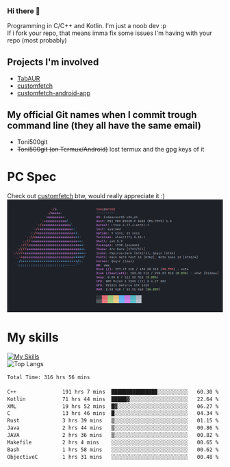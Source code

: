 ### Hi there 👋

Programming in C/C++ and Kotlin. I'm just a noob dev :p\
If i fork your repo, that means imma fix some issues I'm having with your repo (most probably)

## Projects I'm involved
 - [TabAUR](https://github.com/BurntRanch/TabAUR)
 - [customfetch](https://github.com/Toni500github/customfetch)
 - [customfetch-android-app](https://github.com/Toni500github/customfetch-android-app)

## My official Git names when I commit trough command line (they all have the same email)
* Toni500git
* ~~Toni500git (on Termux/Android)~~ lost termux and the gpg keys of it

# PC Spec
Check out [customfetch](https://github.com/Toni500github/customfetch) btw, would really appreciate it :)
![screenshot.png](https://github.com/Toni500github/customfetch/raw/main/screenshot.png)

# My skills
[![My Skills](https://skillicons.dev/icons?i=cpp,bash,kotlin,androidstudio,arch,linux&theme=light)](https://skillicons.dev)\
![Top Langs](https://github-readme-stats.vercel.app/api/top-langs/?username=Toni500github&layout=compact)

<!--START_SECTION:waka-->

```txt
Total Time: 316 hrs 56 mins

C++               191 hrs 7 mins  ███████████████░░░░░░░░░░   60.30 %
Kotlin            71 hrs 44 mins  █████▓░░░░░░░░░░░░░░░░░░░   22.64 %
XML               19 hrs 52 mins  █▓░░░░░░░░░░░░░░░░░░░░░░░   06.27 %
C                 13 hrs 46 mins  █░░░░░░░░░░░░░░░░░░░░░░░░   04.34 %
Rust              3 hrs 39 mins   ▒░░░░░░░░░░░░░░░░░░░░░░░░   01.15 %
Java              2 hrs 44 mins   ▒░░░░░░░░░░░░░░░░░░░░░░░░   00.86 %
JAVA              2 hrs 36 mins   ▒░░░░░░░░░░░░░░░░░░░░░░░░   00.82 %
Makefile          2 hrs 4 mins    ░░░░░░░░░░░░░░░░░░░░░░░░░   00.65 %
Bash              1 hrs 58 mins   ░░░░░░░░░░░░░░░░░░░░░░░░░   00.62 %
ObjectiveC        1 hrs 31 mins   ░░░░░░░░░░░░░░░░░░░░░░░░░   00.48 %
```

<!--END_SECTION:waka-->
